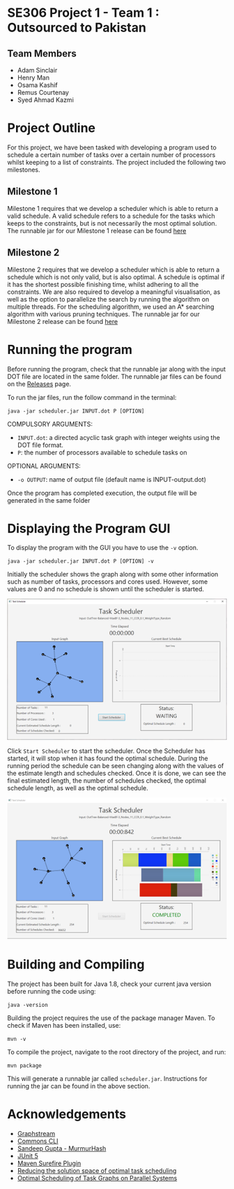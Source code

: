 # SE306 Project 1 - Team 1 : Outsourced to Pakistan

## Team Members
* Adam Sinclair
* Henry Man
* Osama Kashif
* Remus Courtenay
* Syed Ahmad Kazmi

# Project Outline
For this project, we have been tasked with developing a program used to schedule a certain number of tasks over a certain number of processors whilst
keeping to a list of constraints. The project included the following two milestones.

## Milestone 1
Milestone 1 requires that we develop a scheduler which is able to return a valid schedule. A valid schedule refers to a schedule for the tasks which
keeps to the constraints, but is not necessarily the most optimal solution. The runnable jar for our Milestone 1 release can be found [here](https://github.com/SoftEng306-2021/project-1-p1t16-outsourced-to-pakistan/releases/tag/v1.0)

## Milestone 2
Milestone 2 requires that we develop a scheduler which is able to return a schedule which is not only valid, but is also optimal. A schedule is optimal if it has the shortest possible finishing time, whilst adhering to all the constraints. We are also required to develop a meaningful visualisation, as well as the option to parallelize the search by running the algorithm on multiple threads. For the scheduling algorithm, we used an A* searching algorithm with various pruning techniques. The runnable jar for our Milestone 2 release can be found [here](https://github.com/SoftEng306-2021/project-1-p1t16-outsourced-to-pakistan/releases/tag/2.0)

# Running the program
Before running the program, check that the runnable jar along with the input DOT file are located in the same folder. The runnable 
jar files can be found on the [Releases](https://github.com/SoftEng306-2021/project-1-p1t16-outsourced-to-pakistan/releases) page.

To run the jar files, run the follow command in the terminal: 
```
java -jar scheduler.jar INPUT.dot P [OPTION]
```
COMPULSORY ARGUMENTS:
* ```INPUT.dot```: a directed acyclic task graph with integer weights using the DOT file format.
* ```P```: the number of processors available to schedule tasks on

OPTIONAL ARGUMENTS:
* ```-o OUTPUT```: name of output file (default name is INPUT-output.dot)

Once the program has completed execution, the output file will be generated in the same folder

# Displaying the Program GUI

To display the program with the GUI you have to use the `-v` option.
```
java -jar scheduler.jar INPUT.dot P [OPTION] -v
```

Initially the scheduler shows the graph along with some other information such as number of tasks, processors and cores used. However, some values are 0 and no schedule is shown until the scheduler is started.

<img src="./readme_images/not_started.png">

Click `Start Scheduler` to start the scheduler.
Once the Scheduler has started, it will stop when it has found the optimal schedule. During the running period the schedule can be seen changing along with the values of the estimate length and schedules checked. 
Once it is done, we can see the final estimated length, the number of schedules checked, the optimal schedule length, as well as the optimal schedule.

<img src="./readme_images/scheduled.jpg">

# Building and Compiling
The project has been built for Java 1.8, check your current java version before running the code using:
```
java -version
```

Building the project requires the use of the package manager Maven. To check if Maven has been installed, use:
```
mvn -v
```

To compile the project, navigate to the root directory of the project, and run:
```
mvn package
```

This will generate a runnable jar called ```scheduler.jar```. Instructions for running the jar can be found in the above section.

# Acknowledgements
* [Graphstream](https://graphstream-project.org/)
* [Commons CLI](https://commons.apache.org/proper/commons-cli/)
* [Sandeep Gupta - MurmurHash](https://github.com/sangupta/murmur)
* [JUnit 5](https://junit.org/junit5/docs/current/user-guide/#overview)
* [Maven Surefire Plugin](https://maven.apache.org/surefire/maven-surefire-plugin/#)
* [Reducing the solution space of optimal task scheduling](https://www.sciencedirect.com/science/article/abs/pii/S0305054813002542?via%3Dihub)
* [Optimal Scheduling of Task Graphs on Parallel Systems](https://ieeexplore.ieee.org/document/4710998)

